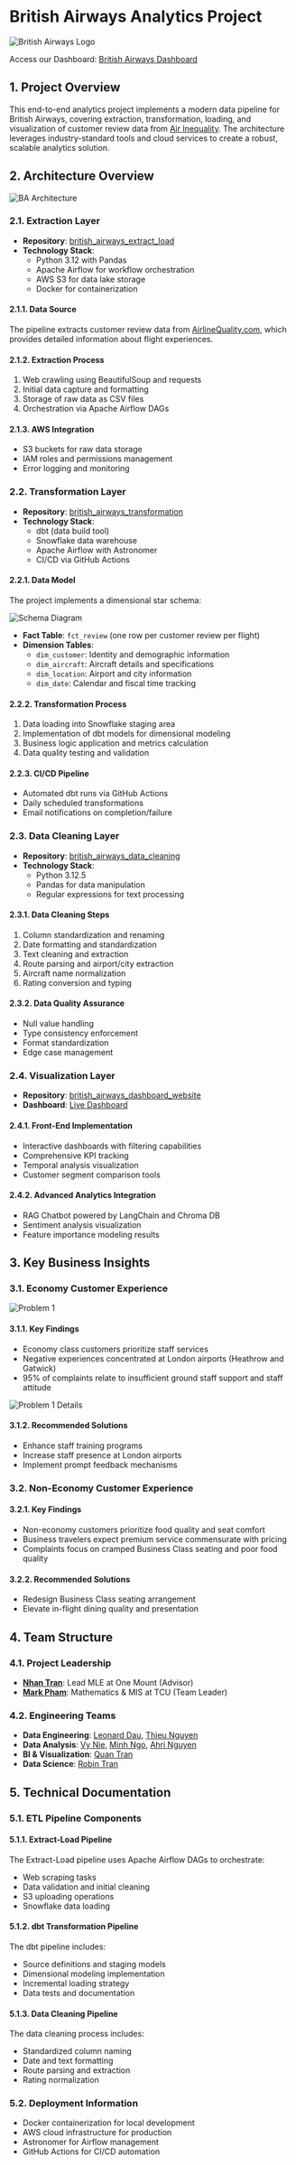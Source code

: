 # British Airways Analytics Project

![British Airways Logo](https://github.com/MarkPhamm/British-Airway/assets/99457952/919f1671-e640-4308-a908-8070585ded96)

Access our Dashboard: [British Airways Dashboard](https://british-airways-dashboard-website.vercel.app/)

## 1. Project Overview
This end-to-end analytics project implements a modern data pipeline for British Airways, covering extraction, transformation, loading, and visualization of customer review data from [Air Inequality](https://www.airlinequality.com/airline-reviews/british-airways). The architecture leverages industry-standard tools and cloud services to create a robust, scalable analytics solution.

## 2. Architecture Overview
![BA Architecture](https://github.com/user-attachments/assets/d64c1a15-baa5-44a6-a086-49706aff2822)

### 2.1. Extraction Layer
- **Repository**: [british_airways_extract_load](https://github.com/vietlam2002/british_airways_extract_load)
- **Technology Stack**:
  - Python 3.12 with Pandas
  - Apache Airflow for workflow orchestration
  - AWS S3 for data lake storage
  - Docker for containerization

#### 2.1.1. Data Source
The pipeline extracts customer review data from [AirlineQuality.com](https://www.airlinequality.com/airline-reviews/british-airways), which provides detailed information about flight experiences.

#### 2.1.2. Extraction Process
1. Web crawling using BeautifulSoup and requests
2. Initial data capture and formatting
3. Storage of raw data as CSV files
4. Orchestration via Apache Airflow DAGs

#### 2.1.3. AWS Integration
- S3 buckets for raw data storage
- IAM roles and permissions management
- Error logging and monitoring

### 2.2. Transformation Layer

- **Repository**: [british_airways_transformation](https://github.com/MarkPhamm/british_airways_transformation)
- **Technology Stack**:
  - dbt (data build tool)
  - Snowflake data warehouse
  - Apache Airflow with Astronomer
  - CI/CD via GitHub Actions

#### 2.2.1. Data Model
The project implements a dimensional star schema:

![Schema Diagram](https://github.com/user-attachments/assets/f6276b06-9f03-410a-b2cc-785b0a23b8f2)

- **Fact Table**: `fct_review` (one row per customer review per flight)
- **Dimension Tables**:
  - `dim_customer`: Identity and demographic information
  - `dim_aircraft`: Aircraft details and specifications
  - `dim_location`: Airport and city information
  - `dim_date`: Calendar and fiscal time tracking

#### 2.2.2. Transformation Process
1. Data loading into Snowflake staging area
2. Implementation of dbt models for dimensional modeling
3. Business logic application and metrics calculation
4. Data quality testing and validation

#### 2.2.3. CI/CD Pipeline
- Automated dbt runs via GitHub Actions
- Daily scheduled transformations
- Email notifications on completion/failure

### 2.3. Data Cleaning Layer

- **Repository**: [british_airways_data_cleaning](https://github.com/DucLe-2005/british_airways_data_cleaning)
- **Technology Stack**:
  - Python 3.12.5
  - Pandas for data manipulation
  - Regular expressions for text processing

#### 2.3.1. Data Cleaning Steps
1. Column standardization and renaming
2. Date formatting and standardization
3. Text cleaning and extraction
4. Route parsing and airport/city extraction
5. Aircraft name normalization
6. Rating conversion and typing

#### 2.3.2. Data Quality Assurance
- Null value handling
- Type consistency enforcement
- Format standardization
- Edge case management

### 2.4. Visualization Layer

- **Repository**: [british_airways_dashboard_website](https://github.com/nguyentienTCU/british_airways_dashboard_website)
- **Dashboard**: [Live Dashboard](https://british-airways-dashboard-website.vercel.app/)

#### 2.4.1. Front-End Implementation
- Interactive dashboards with filtering capabilities
- Comprehensive KPI tracking
- Temporal analysis visualization
- Customer segment comparison tools

#### 2.4.2. Advanced Analytics Integration
- RAG Chatbot powered by LangChain and Chroma DB
- Sentiment analysis visualization
- Feature importance modeling results

## 3. Key Business Insights

### 3.1. Economy Customer Experience

![Problem 1](https://github.com/MarkPhamm/British-Airway/assets/99457952/fad27d46-f9c1-4187-94af-02da65d3f10b)

#### 3.1.1. Key Findings
- Economy class customers prioritize staff services
- Negative experiences concentrated at London airports (Heathrow and Gatwick)
- 95% of complaints relate to insufficient ground staff support and staff attitude

![Problem 1 Details](https://github.com/MarkPhamm/British-Airway/assets/99457952/665ff202-218a-4862-a130-98ce4c8584b9)

#### 3.1.2. Recommended Solutions
- Enhance staff training programs
- Increase staff presence at London airports
- Implement prompt feedback mechanisms

### 3.2. Non-Economy Customer Experience

#### 3.2.1. Key Findings
- Non-economy customers prioritize food quality and seat comfort
- Business travelers expect premium service commensurate with pricing
- Complaints focus on cramped Business Class seating and poor food quality

#### 3.2.2. Recommended Solutions
- Redesign Business Class seating arrangement
- Elevate in-flight dining quality and presentation

## 4. Team Structure

### 4.1. Project Leadership
- **[Nhan Tran](https://www.linkedin.com/in/panicpotatoe/)**: Lead MLE at One Mount (Advisor)
- **[Mark Pham](https://www.linkedin.com/in/minhbphamm/)**: Mathematics & MIS at TCU (Team Leader)

### 4.2. Engineering Teams
- **Data Engineering**: [Leonard Dau](https://www.linkedin.com/in/leonard-dau-722399238/), [Thieu Nguyen](https://www.linkedin.com/in/thieunguyen1402/)
- **Data Analysis**: [Vy Nie](https://www.linkedin.com/in/vy-nie-712731227/), [Minh Ngo](https://www.linkedin.com/in/ngovoanhminh/), [Ahri Nguyen](https://www.linkedin.com/in/aringuyen26/)
- **BI & Visualization**: [Quan Tran](https://www.linkedin.com/in/hquantran/)
- **Data Science**: [Robin Tran](https://www.linkedin.com/in/robin-tran/)

## 5. Technical Documentation

### 5.1. ETL Pipeline Components

#### 5.1.1. Extract-Load Pipeline
The Extract-Load pipeline uses Apache Airflow DAGs to orchestrate:
- Web scraping tasks
- Data validation and initial cleaning
- S3 uploading operations
- Snowflake data loading

#### 5.1.2. dbt Transformation Pipeline
The dbt pipeline includes:
- Source definitions and staging models
- Dimensional modeling implementation
- Incremental loading strategy
- Data tests and documentation

#### 5.1.3. Data Cleaning Pipeline
The data cleaning process includes:
- Standardized column naming
- Date and text formatting
- Route parsing and extraction
- Rating normalization

### 5.2. Deployment Information
- Docker containerization for local development
- AWS cloud infrastructure for production
- Astronomer for Airflow management
- GitHub Actions for CI/CD automation
